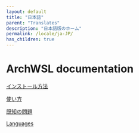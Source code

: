 ```yaml
---
layout: default
title: "日本語"
parent: "Translates"
description: "日本語版のホーム"
permalink: /locale/ja-JP/
has_children: true
---
```


# ArchWSL documentation
[インストール方法](How-to-Setup.md)

[使い方](How-to-Use.md)

[既知の問題](Known-issues.md)

[Languages](../translates.md)
